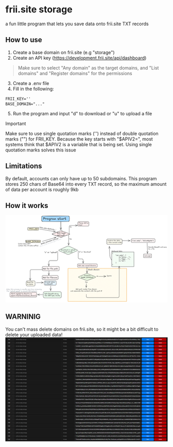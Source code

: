 # frii.site storage
a fun little program that lets you save data onto frii.site TXT records

## How to use
1. Create a base domain on frii.site (e.g "storage")
2. Create an API key (https://development.frii.site/api/dashboard)
> Make sure to select "Any domain" as the target domains, and "List domains" and "Register domains" for the permissions
3. Create a .env file
4. Fill in the following:
```
FRII_KEY=''
BASE_DOMAIN="..."
```
5. Run the program and input "d" to download or "u" to upload a file

> [!IMPORTANT]  
> Make sure to use single quotation marks ('') instead of double quotation marks ("") for FRII_KEY. Because the key starts with "$APIV2=", most systems think that $APIV2 is a variable that is being set. Using single quotation marks solves this issue


## Limitations
By default, accounts can only have up to 50 subdomains. 
This program stores 250 chars of Base64 into every TXT record, so the maximum amount of data per account is roughly 9kb

## How it works
![Illustration on how the program works](.github\explanation_chart.png)

## WARNINIG
You can't mass delete domains on frii.site, so it might be a bit difficult to delete your uploaded data!
![Data on dashboard](.github\image.png)